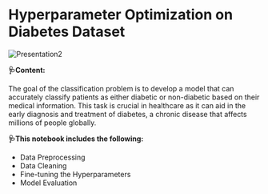 # Hyperparameter Optimization on Diabetes Dataset

![Presentation2](https://github.com/alifrmf/Hyperparameter-Optimization-on-Diabetes-Dataset/assets/105715834/43e6664c-37fd-485c-ae8b-8b881ab579fd)

**🩺Content:**

The goal of the classification problem is to develop a model that can accurately classify patients as either diabetic or non-diabetic based on their medical information. This task is crucial in healthcare as it can aid in the early diagnosis and treatment of diabetes, a chronic disease that affects millions of people globally.

**🩺This notebook includes the following:**

- Data Preprocessing
- Data Cleaning
- Fine-tuning the Hyperparameters
- Model Evaluation
